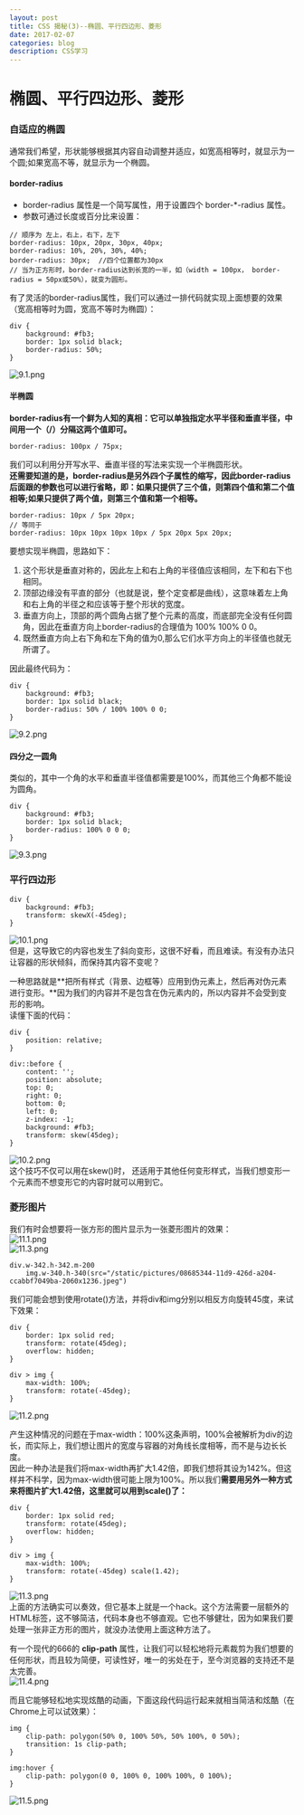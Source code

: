 ```yaml
---
layout: post
title: CSS 揭秘(3)--椭圆、平行四边形、菱形   
date: 2017-02-07
categories: blog
description: CSS学习
---
```


# 椭圆、平行四边形、菱形         

### 自适应的椭圆         
通常我们希望，形状能够根据其内容自动调整并适应，如宽高相等时，就显示为一个圆;如果宽高不等，就显示为一个椭圆。         

#### border-radius         
 - border-radius 属性是一个简写属性，用于设置四个 border-*-radius 属性。         
 - 参数可通过长度或百分比来设置：         

```
// 顺序为 左上，右上，右下，左下
border-radius: 10px, 20px, 30px, 40px;
border-radius: 10%, 20%, 30%, 40%;
border-radius: 30px;  //四个位置都为30px
// 当为正方形时，border-radius达到长宽的一半，如（width = 100px， border-radius = 50px或50%），就变为圆形。
```

有了灵活的border-radius属性，我们可以通过一排代码就实现上面想要的效果（宽高相等时为圆，宽高不等时为椭圆）：         

```
div {
	background: #fb3;
	border: 1px solid black;
	border-radius: 50%;
}
```
![9.1.png](http://upload-images.jianshu.io/upload_images/3001083-f3db2bdb57118b6a.png?imageMogr2/auto-orient/strip%7CimageView2/2/w/1240)         

#### 半椭圆         
**border-radius有一个鲜为人知的真相：它可以单独指定水平半径和垂直半径，中间用一个（/）分隔这两个值即可。**         

```
border-radius: 100px / 75px;
```
我们可以利用分开写水平、垂直半径的写法来实现一个半椭圆形状。         
**还需要知道的是，border-radius是另外四个子属性的缩写，因此border-radius后面跟的参数也可以进行省略，即：如果只提供了三个值，则第四个值和第二个值相等;如果只提供了两个值，则第三个值和第一个相等。**         

```
border-radius: 10px / 5px 20px;
// 等同于
border-radius: 10px 10px 10px 10px / 5px 20px 5px 20px;
```
要想实现半椭圆，思路如下：         
1. 这个形状是垂直对称的，因此左上和右上角的半径值应该相同，左下和右下也相同。         
2. 顶部边缘没有平直的部分（也就是说，整个定变都是曲线），这意味着左上角和右上角的半径之和应该等于整个形状的宽度。         
3. 垂直方向上，顶部的两个圆角占据了整个元素的高度，而底部完全没有任何圆角，因此在垂直方向上border-radius的合理值为 100% 100% 0 0。         
4. 既然垂直方向上右下角和左下角的值为0,那么它们水平方向上的半径值也就无所谓了。         
         
因此最终代码为：         

```
div {
	background: #fb3;
	border: 1px solid black;
	border-radius: 50% / 100% 100% 0 0;
}
```
![9.2.png](http://upload-images.jianshu.io/upload_images/3001083-db669fa0f6a7a5fd.png?imageMogr2/auto-orient/strip%7CimageView2/2/w/1240)         

#### 四分之一圆角         
类似的，其中一个角的水平和垂直半径值都需要是100%，而其他三个角都不能设为圆角。         

```
div {
	background: #fb3;
	border: 1px solid black;
	border-radius: 100% 0 0 0;
}
```
![9.3.png](http://upload-images.jianshu.io/upload_images/3001083-7b5ec945cc23c3bc.png?imageMogr2/auto-orient/strip%7CimageView2/2/w/1240)         

### 平行四边形         

```
div {
	background: #fb3;
	transform: skewX(-45deg);
}
```
![10.1.png](http://upload-images.jianshu.io/upload_images/3001083-311e5e23ce8a9314.png?imageMogr2/auto-orient/strip%7CimageView2/2/w/1240)         
但是，这导致它的内容也发生了斜向变形，这很不好看，而且难读。有没有办法只让容器的形状倾斜，而保持其内容不变呢？         

一种思路就是**把所有样式（背景、边框等）应用到伪元素上，然后再对伪元素进行变形。**因为我们的内容并不是包含在伪元素内的，所以内容并不会受到变形的影响。         
读懂下面的代码：         

```
div {
	position: relative;
}

div::before {
	content: '';
	position: absolute;
	top: 0;
	right: 0;
	bottom: 0;
	left: 0;
	z-index: -1;
	background: #fb3;
	transform: skew(45deg);
}
```
![10.2.png](http://upload-images.jianshu.io/upload_images/3001083-3e25364a982b3369.png?imageMogr2/auto-orient/strip%7CimageView2/2/w/1240)         
这个技巧不仅可以用在skew()时， 还适用于其他任何变形样式，当我们想变形一个元素而不想变形它的内容时就可以用到它。         

### 菱形图片         
我们有时会想要将一张方形的图片显示为一张菱形图片的效果：         
![11.1.png](http://upload-images.jianshu.io/upload_images/3001083-218dadccd893c47d.png?imageMogr2/auto-orient/strip%7CimageView2/2/w/1240)         
![11.3.png](http://upload-images.jianshu.io/upload_images/3001083-59f9f0cb269aa1f2.png?imageMogr2/auto-orient/strip%7CimageView2/2/w/1240)         

```
div.w-342.h-342.m-200
	img.w-340.h-340(src="/static/pictures/08685344-11d9-426d-a204-ccabbf7049ba-2060x1236.jpeg") 
```

我们可能会想到使用rotate()方法，并将div和img分别以相反方向旋转45度，来试下效果：         

```
div {
	border: 1px solid red;
	transform: rotate(45deg);
	overflow: hidden;
}

div > img {
	max-width: 100%;
	transform: rotate(-45deg);
}
```
![11.2.png](http://upload-images.jianshu.io/upload_images/3001083-ed60605996b3ac09.png?imageMogr2/auto-orient/strip%7CimageView2/2/w/1240)         

产生这种情况的问题在于max-width：100%这条声明，100%会被解析为div的边长，而实际上，我们想让图片的宽度与容器的对角线长度相等，而不是与边长长度。         
因此一种办法是我们将max-width再扩大1.42倍，即我们想将其设为142%。但这样并不科学，因为max-width很可能上限为100%。所以我们**需要用另外一种方式来将图片扩大1.42倍，这里就可以用到scale()了：**         

```
div {
	border: 1px solid red;
	transform: rotate(45deg);
	overflow: hidden;
}

div > img {
	max-width: 100%;
	transform: rotate(-45deg) scale(1.42);
}
```
![11.3.png](http://upload-images.jianshu.io/upload_images/3001083-59f9f0cb269aa1f2.png?imageMogr2/auto-orient/strip%7CimageView2/2/w/1240)         
上面的方法确实可以奏效，但它基本上就是一个hack。这个方法需要一层额外的HTML标签，这不够简洁，代码本身也不够直观。它也不够健壮，因为如果我们要处理一张非正方形的图片，就没办法使用上面这种方法了。         

有一个现代的666的 **clip-path** 属性，让我们可以轻松地将元素裁剪为我们想要的任何形状，而且较为简便，可读性好，唯一的劣处在于，至今浏览器的支持还不是太完善。         
![11.4.png](http://upload-images.jianshu.io/upload_images/3001083-ebc24e803a8440e1.png?imageMogr2/auto-orient/strip%7CimageView2/2/w/1240)         

而且它能够轻松地实现炫酷的动画，下面这段代码运行起来就相当简洁和炫酷（在Chrome上可以试效果）：         

```
img {
	clip-path: polygon(50% 0, 100% 50%, 50% 100%, 0 50%);
	transition: 1s clip-path;
}

img:hover {
	clip-path: polygon(0 0, 100% 0, 100% 100%, 0 100%);
}
```
![11.5.png](http://upload-images.jianshu.io/upload_images/3001083-641a883e4a36c3e1.png?imageMogr2/auto-orient/strip%7CimageView2/2/w/1240)         
